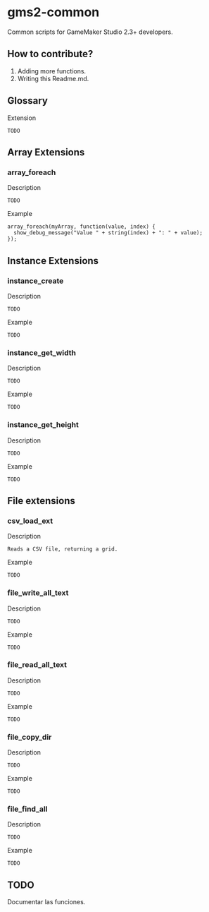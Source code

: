 # gms2-common
Common scripts for GameMaker Studio 2.3+ developers.

## How to contribute?
1. Adding more functions.
2. Writing this Readme.md.

## Glossary
Extension
```
TODO
```

## Array Extensions
### array_foreach
Description
```
TODO
```
Example
```
array_foreach(myArray, function(value, index) {
  show_debug_message("Value " + string(index) + ": " + value);
});
```

## Instance Extensions
### instance_create
Description
```
TODO
```
Example
```
TODO
```
### instance_get_width
Description
```
TODO
```
Example
```
TODO
```
### instance_get_height
Description
```
TODO
```
Example
```
TODO
```

## File extensions
### csv_load_ext
Description
```
Reads a CSV file, returning a grid.
```
Example
```
TODO
```


### file_write_all_text
Description
```
TODO
```
Example
```
TODO
```

### file_read_all_text
Description
```
TODO
```
Example
```
TODO
```

### file_copy_dir
Description
```
TODO
```
Example
```
TODO
```

### file_find_all
Description
```
TODO
```
Example
```
TODO
```

## TODO

Documentar las funciones.

